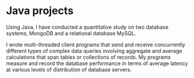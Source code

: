 # Java projects

Using Java, I have conducted a quantitative study on two database systems, MongoDB and a relational database MySQL.

I wrote multi-threaded client programs that send and receive concurrently different types of complex data queries involving aggregate and average calculations that span tables or collections of records. My programs measure and record the database performance in terms of average latency at various levels of distribution of database servers.
